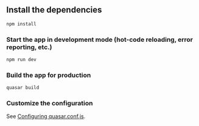 ## Install the dependencies
```bash
npm install
```

### Start the app in development mode (hot-code reloading, error reporting, etc.)
```bash
npm run dev
```

### Build the app for production
```bash
quasar build
```

### Customize the configuration
See [Configuring quasar.conf.js](https://quasar.dev/quasar-cli/quasar-conf-js).